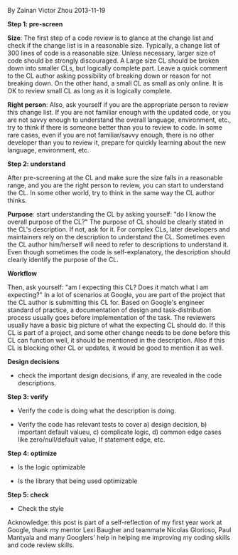 

By <span class="GINGER_SOFTWARE_mark" id="18c826de-f1bc-4226-9c97-cf28ed136b63">Zainan Victor Zhou</span> 2013-11-19

<strong>Step 1: pre-screen</strong>

<strong>Size</strong>: The first step of a code review is to glance at the change list and check if the change list is in a reasonable size. Typically, a change list of 300 lines of code is a reasonable size. Unless necessary, larger size of code should be strongly discouraged. A Large size CL should be broken down into smaller CLs, but logically complete part. Leave a quick comment to the CL author asking possibility of breaking down or reason for not breaking down. On the other hand, a small CL as small as only online. It is OK to review small CL as long as it is logically complete.

<strong>Right person</strong>: Also, ask yourself if you are the appropriate person to review this change list. If you are not familiar enough with the updated code, or you are not savvy enough to understand the overall language, environment, etc., try to think if there is someone better than you to review to code. In some rare cases, even if you are not familiar/savvy enough, there is no other developer than you to review it, prepare for quickly learning about the new language, environment, etc.

<strong>Step 2: understand</strong>

After pre-screening at the CL and make sure the size falls in a reasonable range, and you are the right person to review, you can start to understand the CL. In some other world, try to think in the same way the CL author thinks.

<strong>Purpose</strong>: start understanding the CL by asking yourself: "do I know the overall purpose of the CL?" The purpose of CL should be clearly stated in the CL's description. If not, ask for it. For complex CLs, later developers and maintainers rely on the description to understand the CL. Sometimes even the CL author him/herself will need to refer to descriptions to understand it. Even though sometimes the code is self-explanatory, the description should clearly identify the purpose of the CL.

<strong>Workflow</strong>

Then, ask yourself: "am I expecting this CL? Does it match what I am expecting?" In a lot of scenarios at Google, you are part of the project that the CL author is submitting this CL for. Based on Google's engineer standard of practice, a documentation of design and task-distribution process usually goes before implementation of the task. The reviewers usually have a basic big picture of what the expecting CL should do. If this CL is part of a project, and some other change needs to be done before this CL can function well, it should be mentioned in the description. Also if this CL is blocking other CL or updates, it would be good to mention it as well.

<strong>Design decisions</strong>

- <span class="GINGER_SOFTWARE_mark" id="7a425dd7-be13-4991-8a63-b7f40e69e456">check</span> the important design decisions, if any, are revealed in the code descriptions.

<strong>Step 3: verify</strong>

- Verify the code is doing what the description is doing.

- Verify the code has relevant tests to cover a) design decision, b) important default <span class="GINGER_SOFTWARE_mark" id="3efe545a-cf48-4968-9172-f76b9860c16d">valueu</span>, c) <span class="GINGER_SOFTWARE_mark" id="77f0997e-29a7-47a2-bc43-135eb3fa2598">complicate</span> logic, d) common edge cases like zero/null/default value, If statement edge, etc.

<strong>Step 4: optimize</strong>

- Is the logic optimizable

- Is the library that being used optimizable

<strong>Step 5: check</strong>

- Check the style

Acknowledge: this post is part of a self-reflection of my first year work at Google, thank my mentor Lexi Baugher and teammate Nicolas Glorioso, Paul Mantyala and many Googlers' help in helping me improving my coding skills and code review skills.